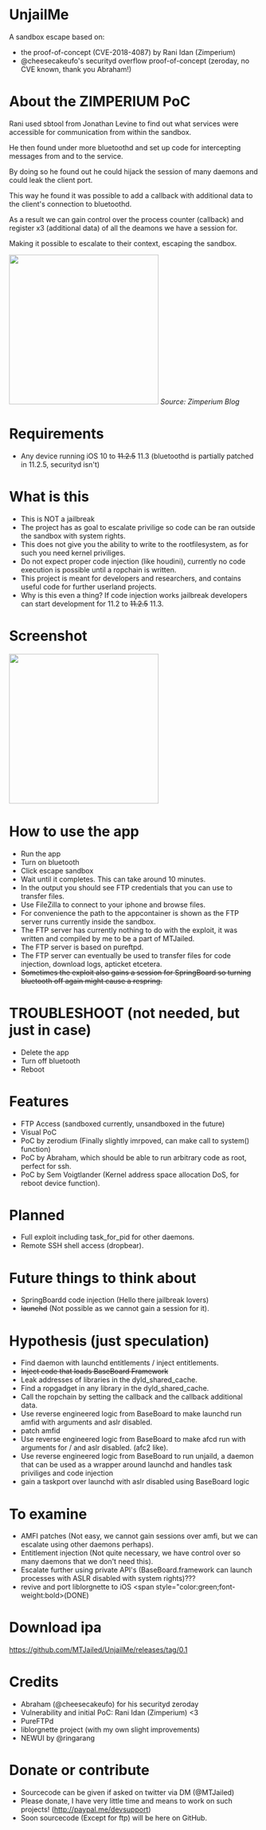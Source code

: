 # UnjailMe
A sandbox escape based on:

- the proof-of-concept (CVE-2018-4087) by Rani Idan (Zimperium)
- @cheesecakeufo's securityd overflow proof-of-concept (zeroday, no CVE known, thank you Abraham!)

# About the ZIMPERIUM PoC
Rani used sbtool from Jonathan Levine to find out what services were accessible for communication from within the sandbox.

He then found under more bluetoothd and set up code for intercepting messages from and to the service.

By doing so he found out he could hijack the session of many daemons and could leak the client port.

This way he found it was possible to add a callback with additional data to the client's connection to bluetoothd.

As a result we can gain control over the process counter (callback) and register x3 (additional data) of all the deamons we have a session for.

Making it possible to escalate to their context, escaping the sandbox.

<img src="https://github.com/MTJailed/UnjailMe/blob/master/session_hijacking.png?raw=true" height="300">
<i>Source: Zimperium Blog</i>

# Requirements
- Any device running iOS 10 to <s>11.2.5</s> 11.3 (bluetoothd is partially patched in 11.2.5, securityd isn't)

# What is this
- This is NOT a jailbreak
- The project has as goal to escalate privilige so code can be ran outside the sandbox with system rights.
- This does not give you the ability to write to the rootfilesystem, as for such you need kernel priviliges.
- Do not expect proper code injection (like houdini), currently no code execution is possible until a ropchain is written.
- This project is meant for developers and researchers, and contains useful code for further userland projects.
- Why is this even a thing? If code injection works jailbreak developers can start development for 11.2 to <s>11.2.5</s> 11.3.

# Screenshot
<img src="https://github.com/MTJailed/UnjailMe/blob/master/b.png?raw=true" height="300"/>

# How to use the app
- Run the app
- Turn on bluetooth
- Click escape sandbox
- Wait until it completes. This can take around 10 minutes.
- In the output you should see FTP credentials that you can use to transfer files.
- Use FileZilla to connect to your iphone and browse files.
- For convenience the path to the appcontainer is shown as the FTP server runs currently inside the sandbox.
- The FTP server has currently nothing to do with the exploit, it was written and compiled by me to be a part of MTJailed.
- The FTP server is based on pureftpd.
- The FTP server can eventually be used to transfer files for code injection, download logs, apticket etcetera.
- <s>Sometimes the exploit also gains a session for SpringBoard so turning bluetooth off again might cause a respring.</s>


# TROUBLESHOOT (not needed, but just in case)
- Delete the app
- Turn off bluetooth
- Reboot

# Features
- FTP Access (sandboxed currently, unsandboxed in the future)
- Visual PoC
- PoC by zerodium (Finally slightly imrpoved, can make call to system() function)
- PoC by Abraham, which should be able to run arbitrary code as root, perfect for ssh.
- PoC by Sem Voigtlander (Kernel address space allocation DoS, for reboot device function).

# Planned
- Full exploit including task_for_pid for other daemons.
- Remote SSH shell access (dropbear).

# Future things to think about
- SpringBoardd code injection (Hello there jailbreak lovers)
- <s>launchd</s> (Not possible as we cannot gain a session for it).


# Hypothesis (just speculation)
- Find daemon with launchd entitlements / inject entitlements.
- <s>Inject code that loads BaseBoard Framework</s>
- Leak addresses of libraries in the dyld_shared_cache.
- Find a ropgadget in any library in the dyld_shared_cache.
- Call the ropchain by setting the callback and the callback additional data.
- Use reverse engineered logic from BaseBoard to make launchd run amfid with arguments and aslr disabled.
- patch amfid
- Use reverse engineered logic from BaseBoard to make afcd run with arguments for / and aslr disabled. (afc2 like).
- Use reverse engineered logic from BaseBoard to run unjaild, a daemon that can be used as a wrapper around launchd and handles task priviliges and code injection
- gain a taskport over launchd with aslr disabled using BaseBoard logic



# To examine
- AMFI patches (Not easy, we cannot gain sessions over amfi, but we can escalate using other daemons perhaps).
- Entitlement injection (Not quite necessary, we have control over so many daemons that we don't need this).
- Escalate further using private API's (BaseBoard.framework can launch processes with ASLR disabled with system rights)???
- revive and port liblorgnette to iOS <span style="color:green;font-weight:bold>(DONE)</span>

# Download ipa
https://github.com/MTJailed/UnjailMe/releases/tag/0.1

# Credits
- Abraham (@cheesecakeufo) for his securityd zeroday
- Vulnerability and initial PoC: Rani Idan (Zimperium) <3
- PureFTPd
- liblorgnette project (with my own slight improvements)
- NEWUI by @ringarang

# Donate or contribute
- Sourcecode can be given if asked on twitter via DM (@MTJailed)
- Please donate, I have very little time and means to work on such projects! (http://paypal.me/devsupport)
- Soon sourcecode (Except for ftp) will be here on GitHub.


